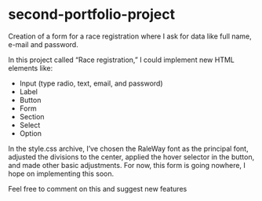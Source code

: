 # second-portfolio-project
Creation of a form for a race registration where I ask for data like full name, e-mail and password. 


In this project called “Race registration,” I could implement new HTML elements like:
*	Input (type radio, text, email, and password)
* Label
*	Button
*	Form
*	Section
*	Select
*	Option


In the style.css archive, I’ve chosen the RaleWay font as the principal font, adjusted the divisions to the center, applied the hover selector in the button, and made other basic adjustments.
For now, this form is going nowhere, I hope on implementing this soon.

Feel free to comment on this and suggest new features
